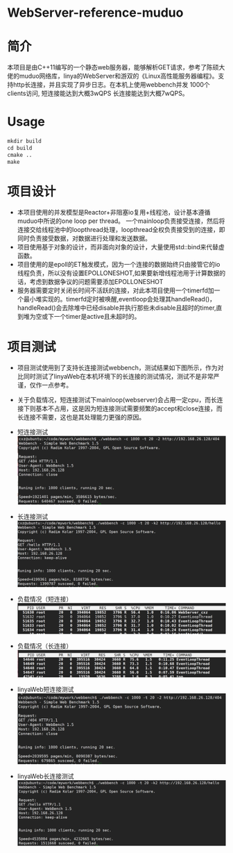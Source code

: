 # WebServer-reference-muduo
# 简介
本项目是由C++11编写的一个静态web服务器，能够解析GET请求，参考了陈硕大佬的muduo网络库，linya的WebServer和游双的《Linux高性能服务器编程》。支持http长连接，并且实现了异步日志。在本机上使用webbench并发
1000个clients访问, 短连接能达到大概3wQPS 长连接能达到大概7wQPS。
# Usage
```
mkdir build
cd build
cmake ..
make
```
# 项目设计
- 本项目使用的并发模型是Reactor+非阻塞io复用+线程池，设计基本遵循muduo中所说的one loop per thread。
一个mainloop负责接受连接，然后将连接交给线程池中的loopthread处理，loopthread全权负责接受到的连接，即同时负责接受数据，对数据进行处理和发送数据。
- 项目使用基于对象的设计，而非面向对象的设计，大量使用std::bind来代替虚函数。
- 项目使用的是epoll的ET触发模式，因为一个连接的数据始终只由接管它的io线程负责，所以没有设置EPOLLONESHOT,如果要新增线程池用于计算数据的话，考虑到数据争议的问题需要添加EPOLLONESHOT
- 服务器需要定时关闭长时间不活跃的连接，对此本项目使用一个timerfd加一个最小堆实现的。timerfd定时被唤醒,eventloop会处理其handleRead()，handleRead()会去除堆中已经disable并执行那些未disable且超时的timer,直到堆为空或下一个timer是active且未超时的。

# 项目测试
 - 项目测试使用到了支持长连接测试webbench，测试结果如下图所示，作为对比同时测试了linyaWeb在本机环境下的长连接的测试情况，测试不是非常严谨，仅作一点参考。
 - 关于负载情况，短连接测试下mainloop(webserver)会占用一定cpu，而长连接下则基本不占用，这是因为短连接测试需要频繁的accept和close连接，而长连接不需要，这也是其处理能力更强的原因。

- 短连接测试
![image](https://github.com/cxz158/WebServer-reference-muduo/blob/main/img/cxzweb%E7%9F%AD%E8%BF%9E%E6%8E%A5%E6%B5%8B%E8%AF%95.png)
 
- 长连接测试
![image](https://github.com/cxz158/WebServer-reference-muduo/blob/main/img/cxzweb%E9%95%BF%E8%BF%9E%E6%8E%A5%E6%B5%8B%E8%AF%95.png)

- 负载情况（短连接）
![image](https://github.com/cxz158/WebServer-reference-muduo/blob/main/img/cpu%E8%B4%9F%E8%BD%BD%E7%9F%AD%E8%BF%9E%E6%8E%A5.png)

- 负载情况（长连接）
![image](https://github.com/cxz158/WebServer-reference-muduo/blob/main/img/cpu%E8%B4%9F%E8%BD%BD%E9%95%BF%E8%BF%9E%E6%8E%A5.png)

- linyaWeb短连接测试
![image](https://github.com/cxz158/WebServer-reference-muduo/blob/main/img/linyaweb%E7%9F%AD%E8%BF%9E%E6%8E%A5.png)

- linyaWeb长连接测试
![image](https://github.com/cxz158/WebServer-reference-muduo/blob/main/img/linyaweb%E9%95%BF%E8%BF%9E%E6%8E%A5%E6%B5%8B%E8%AF%95.png)
